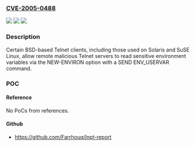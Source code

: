 ### [CVE-2005-0488](https://cve.mitre.org/cgi-bin/cvename.cgi?name=CVE-2005-0488)
![](https://img.shields.io/static/v1?label=Product&message=n%2Fa&color=blue)
![](https://img.shields.io/static/v1?label=Version&message=n%2Fa&color=blue)
![](https://img.shields.io/static/v1?label=Vulnerability&message=n%2Fa&color=brighgreen)

### Description

Certain BSD-based Telnet clients, including those used on Solaris and SuSE Linux, allow remote malicious Telnet servers to read sensitive environment variables via the NEW-ENVIRON option with a SEND ENV_USERVAR command.

### POC

#### Reference
No PoCs from references.

#### Github
- https://github.com/Farrhouq/Inpt-report

